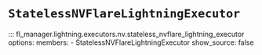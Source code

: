 # `StatelessNVFlareLightningExecutor`

::: fl_manager.lightning.executors.nv.stateless_nvflare_lightning_executor
    options:
      members:
      - StatelessNVFlareLightningExecutor
      show_source: false
